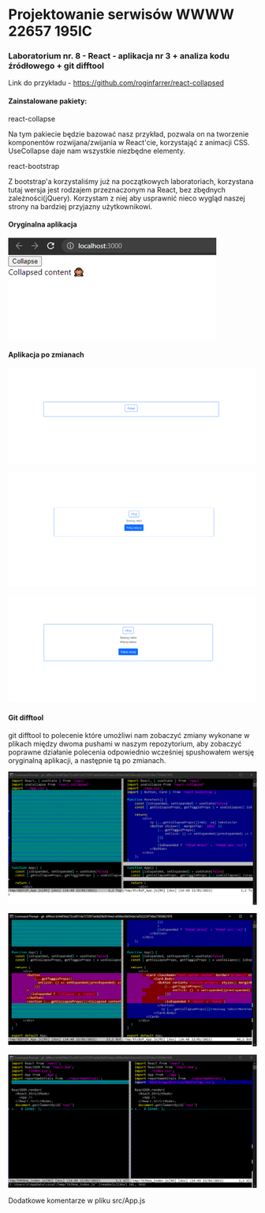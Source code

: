 # Projektowanie serwisów WWWW 22657 195IC

### Laboratorium nr. 8 - React - aplikacja nr 3 + analiza kodu źródłowego + git difftool  

Link do przykładu - https://github.com/roginfarrer/react-collapsed  

#### Zainstalowane pakiety:  

react-collapse  

Na tym pakiecie będzie bazować nasz przykład, pozwala on na tworzenie komponentów rozwijana/zwijania w React'cie, korzystająć z animacji CSS. UseCollapse daje nam wszystkie niezbędne elementy.  

react-bootstrap  

Z bootstrap'a korzystaliśmy już na początkowych laboratoriach, korzystana tutaj wersja jest rodzajem przeznaczonym na React, bez zbędnych zależności(jQuery). Korzystam z niej aby usprawnić nieco wygląd naszej strony na bardziej przyjazny użytkownikowi.  

#### Oryginalna aplikacja  

![Przed](/lab8/lab8/assets/przed.png "Przed")  

#### Aplikacja po zmianach  

![Po](/lab8/lab8/assets/po.png "Po")  

![Po](/lab8/lab8/assets/pokaz.png "Po")  

![Po](/lab8/lab8/assets/pokazw.png "Po")  

#### Git difftool  

git difftool to polecenie które umożliwi nam zobaczyć zmiany wykonane w plikach między dwoma pushami w naszym repozytorium, aby zobaczyć poprawne działanie polecenia odpowiednio wcześniej spushowałem wersję oryginalną aplikacji, a następnie tą po zmianach.  

![GitDifftool](/lab8/lab8/assets/gitdiff1.png "GitDifftool")  

![GitDifftool](/lab8/lab8/assets/gitdiff2.png "GitDifftool")  

![GitDifftool](/lab8/lab8/assets/gitdiff3.png "GitDifftool")  

Dodatkowe komentarze w pliku src/App.js